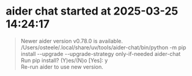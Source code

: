 
# aider chat started at 2025-03-25 14:24:17

> Newer aider version v0.78.0 is available.  
> /Users/osteele/.local/share/uv/tools/aider-chat/bin/python -m pip install --upgrade --upgrade-strategy only-if-needed aider-chat  
> Run pip install? (Y)es/(N)o [Yes]: y  
> Re-run aider to use new version.  
